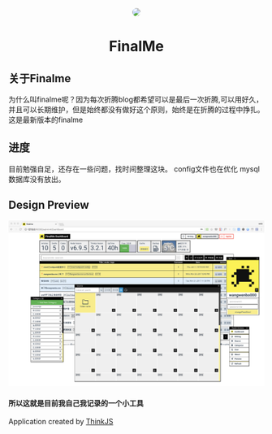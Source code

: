 <p align="center">
<a href="https://wangwenbo.me" target="_blank" >
  <img width="160"src="https://avatars3.githubusercontent.com/u/3427548?s=460&v=4" style="border-radius:160px;overflow:hidden;">
</a>
<h1 align="center">FinalMe</h1>
</p>

## 关于Finalme
为什么叫finalme呢？因为每次折腾blog都希望可以是最后一次折腾,可以用好久，并且可以长期维护，但是始终都没有做好这个原则，始终是在折腾的过程中挣扎。
这是最新版本的finalme
## 进度
目前勉强自足，还存在一些问题，找时间整理这块。
config文件也在优化
mysql数据库没有放出。
## Design Preview
![](https://github.com/wangwenbo000/finalMe/blob/master/www/static/preview.png?raw=true)
#### 所以这就是目前我自己我记录的一个小工具

Application created by [ThinkJS](http://www.thinkjs.org)